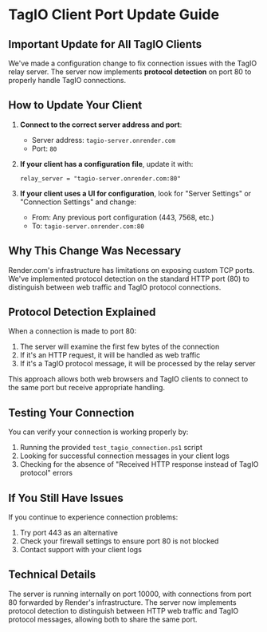 # TagIO Client Port Update Guide

## Important Update for All TagIO Clients

We've made a configuration change to fix connection issues with the TagIO relay server. The server now implements **protocol detection** on port 80 to properly handle TagIO connections.

## How to Update Your Client

1. **Connect to the correct server address and port**:
   - Server address: `tagio-server.onrender.com` 
   - Port: `80`

2. **If your client has a configuration file**, update it with:
   ```
   relay_server = "tagio-server.onrender.com:80"
   ```

3. **If your client uses a UI for configuration**, look for "Server Settings" or "Connection Settings" and change:
   - From: Any previous port configuration (443, 7568, etc.)
   - To: `tagio-server.onrender.com:80`

## Why This Change Was Necessary

Render.com's infrastructure has limitations on exposing custom TCP ports. We've implemented protocol detection on the standard HTTP port (80) to distinguish between web traffic and TagIO protocol connections.

## Protocol Detection Explained

When a connection is made to port 80:
1. The server will examine the first few bytes of the connection
2. If it's an HTTP request, it will be handled as web traffic
3. If it's a TagIO protocol message, it will be processed by the relay server

This approach allows both web browsers and TagIO clients to connect to the same port but receive appropriate handling.

## Testing Your Connection

You can verify your connection is working properly by:

1. Running the provided `test_tagio_connection.ps1` script
2. Looking for successful connection messages in your client logs
3. Checking for the absence of "Received HTTP response instead of TagIO protocol" errors

## If You Still Have Issues

If you continue to experience connection problems:

1. Try port 443 as an alternative
2. Check your firewall settings to ensure port 80 is not blocked
3. Contact support with your client logs

## Technical Details

The server is running internally on port 10000, with connections from port 80 forwarded by Render's infrastructure. The server now implements protocol detection to distinguish between HTTP web traffic and TagIO protocol messages, allowing both to share the same port. 